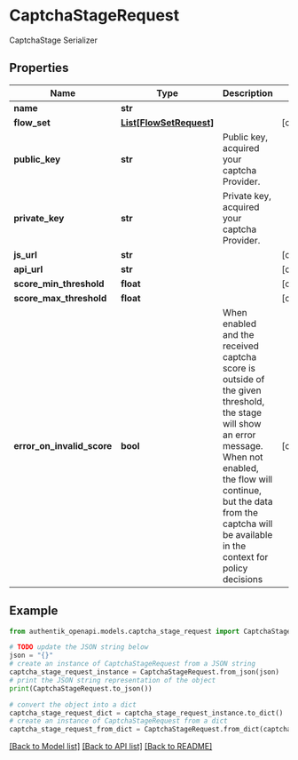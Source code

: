 # CaptchaStageRequest

CaptchaStage Serializer

## Properties

Name | Type | Description | Notes
------------ | ------------- | ------------- | -------------
**name** | **str** |  | 
**flow_set** | [**List[FlowSetRequest]**](FlowSetRequest.md) |  | [optional] 
**public_key** | **str** | Public key, acquired your captcha Provider. | 
**private_key** | **str** | Private key, acquired your captcha Provider. | 
**js_url** | **str** |  | [optional] 
**api_url** | **str** |  | [optional] 
**score_min_threshold** | **float** |  | [optional] 
**score_max_threshold** | **float** |  | [optional] 
**error_on_invalid_score** | **bool** | When enabled and the received captcha score is outside of the given threshold, the stage will show an error message. When not enabled, the flow will continue, but the data from the captcha will be available in the context for policy decisions | [optional] 

## Example

```python
from authentik_openapi.models.captcha_stage_request import CaptchaStageRequest

# TODO update the JSON string below
json = "{}"
# create an instance of CaptchaStageRequest from a JSON string
captcha_stage_request_instance = CaptchaStageRequest.from_json(json)
# print the JSON string representation of the object
print(CaptchaStageRequest.to_json())

# convert the object into a dict
captcha_stage_request_dict = captcha_stage_request_instance.to_dict()
# create an instance of CaptchaStageRequest from a dict
captcha_stage_request_from_dict = CaptchaStageRequest.from_dict(captcha_stage_request_dict)
```
[[Back to Model list]](../README.md#documentation-for-models) [[Back to API list]](../README.md#documentation-for-api-endpoints) [[Back to README]](../README.md)


